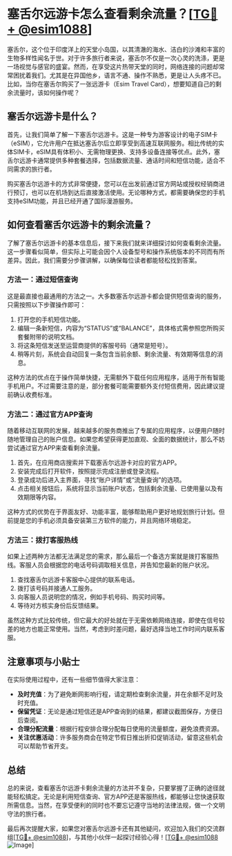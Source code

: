 # 塞舌尔远游卡怎么查看剩余流量？[[TG💪+ @esim1088](https://t.me/s/esim1088)]

塞舌尔，这个位于印度洋上的天堂小岛国，以其清澈的海水、洁白的沙滩和丰富的生物多样性闻名于世。对于许多旅行者来说，塞舌尔不仅是一次心灵的洗涤，更是一场视觉与感官的盛宴。然而，在享受这片热带天堂的同时，网络连接的问题却常常困扰着我们。尤其是在异国他乡，语言不通、操作不熟悉，更是让人头疼不已。比如，当你在塞舌尔购买了一张远游卡（Esim Travel Card），想要知道自己的剩余流量时，该如何操作呢？

## 塞舌尔远游卡是什么？

首先，让我们简单了解一下塞舌尔远游卡。这是一种专为游客设计的电子SIM卡（eSIM），它允许用户在抵达塞舌尔后立即享受到高速互联网服务。相比传统的实体SIM卡，eSIM具有体积小、无需物理更换、支持多设备连接等优点。此外，塞舌尔远游卡通常提供多种套餐选择，包括数据流量、通话时间和短信功能，适合不同需求的旅行者。

购买塞舌尔远游卡的方式非常便捷，您可以在出发前通过官方网站或授权经销商进行预订，也可以在机场到达后直接激活使用。无论哪种方式，都需要确保您的手机支持eSIM功能，并且已经开通了国际漫游服务。

## 如何查看塞舌尔远游卡的剩余流量？

了解了塞舌尔远游卡的基本信息后，接下来我们就来详细探讨如何查看剩余流量。这一步骤看似简单，但实际上可能会因个人设备型号和操作系统版本的不同而有所差异。因此，我们需要分步骤讲解，以确保每位读者都能轻松找到答案。

### 方法一：通过短信查询

这是最直接也最通用的方法之一。大多数塞舌尔远游卡都会提供短信查询的服务，只需按照以下步骤操作即可：

1. 打开您的手机短信功能。
2. 编辑一条新短信，内容为“STATUS”或“BALANCE”，具体格式需参照您所购买套餐附带的说明文档。
3. 将这条短信发送至运营商提供的客服号码（通常是短号）。
4. 稍等片刻，系统会自动回复一条包含当前余额、剩余流量、有效期等信息的消息。

这种方法的优点在于操作简单快捷，无需额外下载任何应用程序，适用于所有智能手机用户。不过需要注意的是，部分套餐可能需要额外支付短信费用，因此建议提前确认收费标准。

### 方法二：通过官方APP查询

随着移动互联网的发展，越来越多的服务商推出了专属的应用程序，以便用户随时随地管理自己的账户信息。如果您希望获得更加直观、全面的数据统计，那么不妨尝试通过官方APP来查看剩余流量。

1. 首先，在应用商店搜索并下载塞舌尔远游卡对应的官方APP。
2. 安装完成后打开软件，按照提示完成注册或登录流程。
3. 登录成功后进入主界面，寻找“账户详情”或“流量查询”的选项。
4. 点击相关按钮后，系统将显示当前账户状态，包括剩余流量、已使用量以及有效期限等内容。

这种方式的优势在于界面友好、功能丰富，能够帮助用户更好地规划旅行计划。但前提是您的手机必须具备安装第三方软件的能力，并且网络环境稳定。

### 方法三：拨打客服热线

如果上述两种方法都无法满足您的需求，那么最后一个备选方案就是拨打客服热线。客服人员会根据您的电话号码调取相关信息，并告知您最新的账户状况。

1. 查找塞舌尔远游卡客服中心提供的联系电话。
2. 拨打该号码并接通人工服务。
3. 向客服人员说明您的情况，例如手机号码、购买时间等。
4. 等待对方核实身份后反馈结果。

虽然这种方式比较传统，但它最大的好处就在于无需依赖网络连接，即使在信号较差的地方也能正常使用。当然，考虑到时差问题，最好选择当地工作时间内联系客服。

## 注意事项与小贴士

在实际使用过程中，还有一些细节值得大家注意：

- **及时充值**：为了避免断网影响行程，请定期检查剩余流量，并在余额不足时及时充值。
- **保留凭证**：无论是通过短信还是APP查询到的结果，都建议截图保存，方便日后查阅。
- **合理分配流量**：根据行程安排合理分配每日使用的流量额度，避免浪费资源。
- **关注优惠活动**：许多服务商会在特定节假日推出折扣促销活动，留意这些机会可以帮助节省开支。

## 总结

总的来说，查看塞舌尔远游卡剩余流量的方法并不复杂，只要掌握了正确的途径就能轻松搞定。无论是利用短信查询、官方APP还是客服热线，都能够让您快速获取所需信息。当然，在享受便利的同时也不要忘记遵守当地的法律法规，做一个文明守法的旅行者。

最后再次提醒大家，如果您对塞舌尔远游卡还有其他疑问，欢迎加入我们的交流群组[[TG💪+ @esim1088](https://t.me/s/esim1088)]，与其他小伙伴一起探讨经验心得！[[TG💪+ @esim1088](https://t.me/s/esim1088) ![Image](https://i.postimg.cc/4NQfJmqS/Snipaste-2025-05-13-00-14-12.png)]